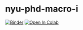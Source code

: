 # nyu-phd-macro-i
[![Binder](https://mybinder.org/badge_logo.svg)](https://mybinder.org/v2/gh/jborovicka/nyu-phd-macro-i/HEAD)
[![Open In Colab](https://colab.research.google.com/assets/colab-badge.svg)](https://colab.research.google.com/github/jborovicka/nyu-phd-macro-i/)

